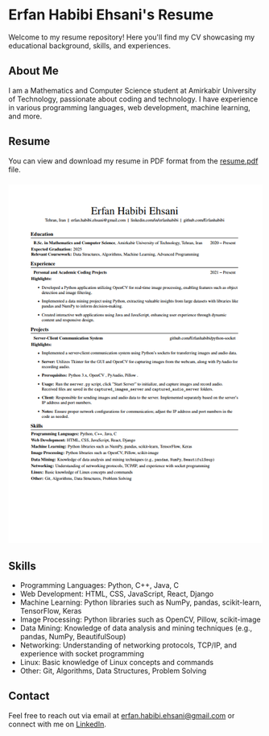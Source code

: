 # Erfan Habibi Ehsani's Resume

Welcome to my resume repository! Here you'll find my CV showcasing my educational background, skills, and experiences.

## About Me

I am a Mathematics and Computer Science student at Amirkabir University of Technology, passionate about coding and technology. I have experience in various programming languages, web development, machine learning, and more.

## Resume

You can view and download my resume in PDF format from the [resume.pdf](./English/ResumeEn.pdf) file.

### ![My Resume](./English/ResumeEn.png)

## Skills

- Programming Languages: Python, C++, Java, C
- Web Development: HTML, CSS, JavaScript, React, Django
- Machine Learning: Python libraries such as NumPy, pandas, scikit-learn, TensorFlow, Keras
- Image Processing: Python libraries such as OpenCV, Pillow, scikit-image
- Data Mining: Knowledge of data analysis and mining techniques (e.g., pandas, NumPy, BeautifulSoup)
- Networking: Understanding of networking protocols, TCP/IP, and experience with socket programming
- Linux: Basic knowledge of Linux concepts and commands
- Other: Git, Algorithms, Data Structures, Problem Solving

## Contact

Feel free to reach out via email at [erfan.habibi.ehsani@gmail.com](mailto:erfan.habibi.ehsani@gmail.com) or connect with me on [LinkedIn](https://www.linkedin.com/in/erfanhabibi/).
